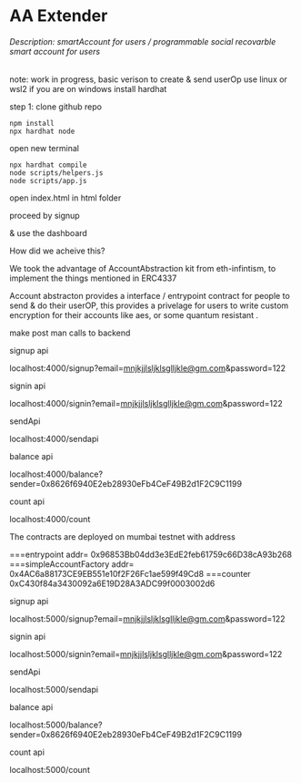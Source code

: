 # AA Extender

###### Description: smartAccount for users / programmable social recovarble smart account for users
note: work in progress, basic verison to create & send userOp
use linux or wsl2 if you are on windows
install hardhat

step 1: clone github repo

```
npm install
npx hardhat node    
```
open new terminal
```
npx hardhat compile
node scripts/helpers.js
node scripts/app.js
```

open index.html in html folder

proceed by signup

& use the dashboard


How did we acheive this?

We took the advantage of AccountAbstraction kit from eth-infintism, to implement the things mentioned in ERC4337

Account abstracton provides a interface / entrypoint contract for people to send & do their userOP, this provides a privelage for users to write custom encryption for their accounts like aes, or some quantum resistant .


make post man calls to backend

signup api

localhost:4000/signup?email=mnjkjjlsljklsglljkle@gm.com&password=122

signin api 

localhost:4000/signin?email=mnjkjjlsljklsglljkle@gm.com&password=122

sendApi

localhost:4000/sendapi

balance api

localhost:4000/balance?sender=0x8626f6940E2eb28930eFb4CeF49B2d1F2C9C1199

count api

localhost:4000/count


The contracts are deployed on mumbai testnet with address

===entrypoint addr= 0x96853Bb04dd3e3EdE2feb61759c66D38cA93b268
===simpleAccountFactory addr= 0x4AC6a88173CE9EB551e10f2F26Fc1ae599f49Cd8
===counter 0xC430f84a3430092a6E19D28A3ADC99f0003002d6

signup api

localhost:5000/signup?email=mnjkjjlsljklsglljkle@gm.com&password=122

signin api 

localhost:5000/signin?email=mnjkjjlsljklsglljkle@gm.com&password=122

sendApi

localhost:5000/sendapi

balance api

localhost:5000/balance?sender=0x8626f6940E2eb28930eFb4CeF49B2d1F2C9C1199

count api

localhost:5000/count
